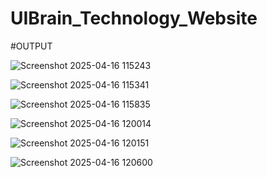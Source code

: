 <h1>UIBrain_Technology_Website</h1> 
#OUTPUT

![Screenshot 2025-04-16 115243](https://github.com/user-attachments/assets/fe115153-1414-4322-b8c2-89a107bd0b14)

![Screenshot 2025-04-16 115341](https://github.com/user-attachments/assets/4507246a-4640-4d1e-86dd-47ddc63948e7)

![Screenshot 2025-04-16 115835](https://github.com/user-attachments/assets/ae7454a7-c120-4b73-b04d-c922e1d73df3)

![Screenshot 2025-04-16 120014](https://github.com/user-attachments/assets/cbc07312-10ed-4175-8b5d-2fa9db5f5bd0)

![Screenshot 2025-04-16 120151](https://github.com/user-attachments/assets/e0ec97ec-2cdb-4a9f-99c4-8cfb8a62259a)

![Screenshot 2025-04-16 120600](https://github.com/user-attachments/assets/8be391b9-3e98-432a-9154-05c1492799f9)
